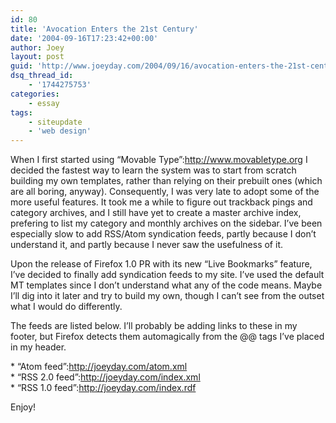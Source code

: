 ```yaml
---
id: 80
title: 'Avocation Enters the 21st Century'
date: '2004-09-16T17:23:42+00:00'
author: Joey
layout: post
guid: 'http://www.joeyday.com/2004/09/16/avocation-enters-the-21st-century'
dsq_thread_id:
    - '1744275753'
categories:
    - essay
tags:
    - siteupdate
    - 'web design'
---
```


When I first started using “Movable Type”:http://www.movabletype.org I decided the fastest way to learn the system was to start from scratch building my own templates, rather than relying on their prebuilt ones (which are all boring, anyway). Consequently, I was very late to adopt some of the more useful features. It took me a while to figure out trackback pings and category archives, and I still have yet to create a master archive index, prefering to list my category and monthly archives on the sidebar. I’ve been especially slow to add RSS/Atom syndication feeds, partly because I don’t understand it, and partly because I never saw the usefulness of it.

Upon the release of Firefox 1.0 PR with its new “Live Bookmarks” feature, I’ve decided to finally add syndication feeds to my site. I’ve used the default MT templates since I don’t understand what any of the code means. Maybe I’ll dig into it later and try to build my own, though I can’t see from the outset what I would do differently.

The feeds are listed below. I’ll probably be adding links to these in my footer, but Firefox detects them automagically from the @<link></link>@ tags I’ve placed in my header.

\* “Atom feed”:http://joeyday.com/atom.xml  
\* “RSS 2.0 feed”:http://joeyday.com/index.xml  
\* “RSS 1.0 feed”:http://joeyday.com/index.rdf

Enjoy!